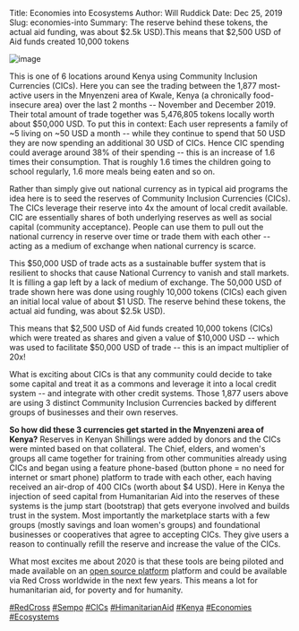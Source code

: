 Title: Economies into Ecosystems
Author: Will Ruddick
Date: Dec 25, 2019
Slug: economies-into
Summary: The reserve behind these tokens, the actual aid funding, was about $2.5k USD).This means that $2,500 USD of Aid funds created 10,000 tokens

![image](images/blog/economies-into1.webp)

This is one of 6 locations around Kenya using Community Inclusion
Currencies (CICs). Here you can see the trading between the 1,877
most-active users in the Mnyenzeni area of Kwale, Kenya (a chronically
food-insecure area) over the last 2 months -- November and December 2019. Their total amount of trade together was 5,476,805 tokens locally
worth about $50,000 USD. To put this in context: Each user represents a
family of ~5 living on ~50 USD a month -- while they continue to spend
that 50 USD they are now spending an additional 30 USD of CICs. Hence
CIC spending could average around 38% of their spending -- this is an
increase of 1.6 times their consumption. That is roughly 1.6 times the
children going to school regularly, 1.6 more meals being eaten and so
on.

Rather than simply give out national currency as in typical aid programs
the idea here is to seed the reserves of Community Inclusion Currencies
(CICs). The CICs leverage their reserve into 4x the amount of local
credit available. CIC are essentially shares of both underlying reserves
as well as social capital (community acceptance). People can use them to
pull out the national currency in reserve over time or trade them with
each other -- acting as a medium of exchange when national currency is
scarce.

This $50,000 USD of trade acts as a sustainable buffer system that is
resilient to shocks that cause National Currency to vanish and stall
markets. It is filling a gap left by a lack of medium of exchange. The
50,000 USD of trade shown here was done using roughly 10,000 tokens
(CICs) each given an initial local value of about $1 USD. The reserve
behind these tokens, the actual aid funding, was about $2.5k USD).

This means that $2,500 USD of Aid funds created 10,000 tokens (CICs)
which were treated as shares and given a value of $10,000 USD -- which
was used to facilitate $50,000 USD of trade -- this is an impact
multiplier of 20x!

What is exciting about CICs is that any community could decide to take
some capital and treat it as a commons and leverage it into a local
credit system -- and integrate with other credit systems. Those 1,877
users above are using 3 distinct Community Inclusion Currencies backed
by different groups of businesses and their own reserves.

**So how did these 3 currencies get started in the Mnyenzeni area of
Kenya?** Reserves in Kenyan Shillings were added by donors and the CICs
were minted based on that collateral. The Chief, elders, and women's
groups all came together for training from other communities already
using CICs and began using a feature phone-based (button phone = no need
for internet or smart phone) platform to trade with each other, each
having received an air-drop of 400 CICs (worth about $4 USD). Here in
Kenya the injection of seed capital from Humanitarian Aid into the
reserves of these systems is the jump start (bootstrap) that gets
everyone involved and builds trust in the system. Most importantly the
marketplace starts with a few groups (mostly savings and loan women's
groups) and foundational businesses or cooperatives that agree to
accepting CICs. They give users a reason to continually refill the
reserve and increase the value of the CICs.

What most excites me about 2020 is that these tools are being piloted
and made available on an [open source
platform](http://github.com/teamsempo) platform and could be available
via Red Cross worldwide in the next few years. This means a lot for
humanitarian aid, for poverty and for humanity.

[#RedCross](https://www.grassrootseconomics.org/blog/hashtags/RedCross)
[#Sempo](https://www.grassrootseconomics.org/blog/hashtags/Sempo)
[#CICs](https://www.grassrootseconomics.org/blog/hashtags/CICs)
[#HimanitarianAid](https://www.grassrootseconomics.org/blog/hashtags/HimanitarianAid)
[#Kenya](https://www.grassrootseconomics.org/blog/hashtags/Kenya)
[#Economies](https://www.grassrootseconomics.org/blog/hashtags/Economies)
[#Ecosystems](https://www.grassrootseconomics.org/blog/hashtags/Ecosystems)
